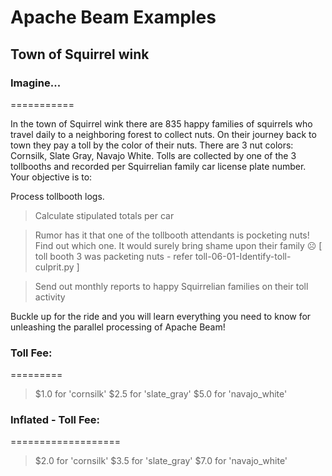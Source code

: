 # Apache Beam Examples 
## Town of Squirrel wink 


### Imagine...
===========

In the town of Squirrel wink there are 835 happy families of squirrels who travel daily 
to a neighboring forest to collect nuts.
On their journey back to town they pay a toll by the color of their nuts.
There are 3 nut colors: Cornsilk, Slate Gray, Navajo White.
Tolls are collected by one of the 3 tollbooths and recorded per Squirrelian family car license plate number.
Your objective is to:

Process tollbooth logs.

> Calculate stipulated totals per car

> Rumor has it that one of the tollbooth attendants is pocketing nuts! Find out which one. 
  It would surely bring shame upon their family ☹️  [ toll booth 3 was packeting nuts - refer toll-06-01-Identify-toll-culprit.py ]

> Send out monthly reports to happy Squirrelian families on their toll activity

Buckle up for the ride and you will learn everything you need to know for unleashing 
the parallel processing of Apache Beam!

### Toll Fee:
=========
> $1.0 for 'cornsilk'
> $2.5 for 'slate_gray'
> $5.0 for 'navajo_white'


### Inflated - Toll Fee:
===================
> $2.0 for 'cornsilk'
> $3.5 for 'slate_gray'
> $7.0 for 'navajo_white'
